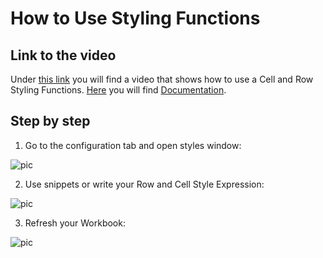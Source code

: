 

# How to Use Styling Functions

## Link to the video

Under [this link](https://profitbasedocs.blob.core.windows.net/videos/Worksheet%20-%20Cell%20and%20Row%20Styling%20Functions.mp4) you will find a video that shows how to use a Cell and Row Styling Functions. [Here](../calculations/cellnrowstylfunc.md) you will find [Documentation](../calculations/cellnrowstylfunc.md).
<br/>

## Step by step


1. Go to the configuration tab and open styles window:

![pic](https://profitbasedocs.blob.core.windows.net/images/HTstyle%20(3).png)

2. Use snippets or write your Row and Cell Style Expression: 

![pic](https://profitbasedocs.blob.core.windows.net/images/HTstyle%20(2).png)

3. Refresh your Workbook:
   
![pic](https://profitbasedocs.blob.core.windows.net/images/HTstyle%20(1).png)
